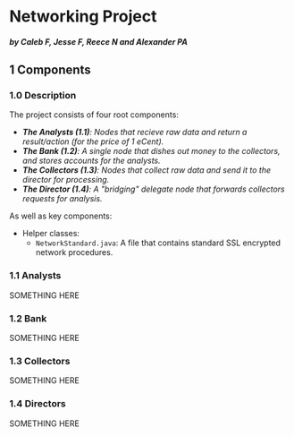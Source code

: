 # Networking Project
##### by Caleb F, Jesse F, Reece N and Alexander PA

## 1 Components
### 1.0 Description
The project consists of four root components:
- <i>**The Analysts (1.1)**: Nodes that recieve raw data and return a result/action (for the price of 1 eCent).</i>
- <i>**The Bank (1.2)**: A single node that dishes out money to the collectors, and stores accounts for the analysts.</i>
- <i>**The Collectors (1.3)**: Nodes that collect raw data and send it to the director for processing.</i>
- <i>**The Director (1.4)**: A "bridging" delegate node that forwards collectors requests for analysis.</i>

As well as key components:
- Helper classes:
  - <code>NetworkStandard.java</code>: A file that contains standard SSL encrypted network procedures.

### 1.1 Analysts
SOMETHING HERE

### 1.2 Bank
SOMETHING HERE

### 1.3 Collectors
SOMETHING HERE

### 1.4 Directors
SOMETHING HERE
